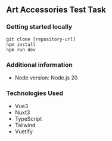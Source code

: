 ## Art Accessories Test Task

### Getting started locally
```
git clone [repository-url]
npm install
npm run dev
```

### Additional information
* Node version: Node.js 20

### Technologies Used
* Vue3
* Nuxt3
* TypeScript
* Tailwind
* Vuetify